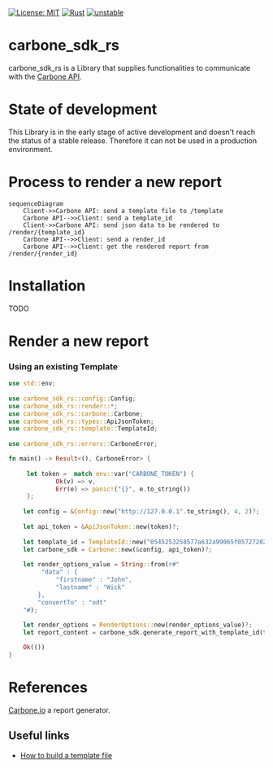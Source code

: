 [![License: MIT](https://img.shields.io/badge/License-MIT-yellow.svg)](https://opensource.org/licenses/MIT)
[![Rust](https://github.com/pascal-chenevas/carbone_sdk_rs/actions/workflows/rust.yml/badge.svg)](https://github.com/pascal-chenevas/carbone_sdk_rs/actions/workflows/rust.yml)
[![unstable](http://badges.github.io/stability-badges/dist/unstable.svg)](http://github.com/badges/stability-badges)

# carbone_sdk_rs

carbone_sdk_rs is a Library that supplies functionalities to communicate with the [Carbone API](https://carbone.io/api-reference.html).

# State of development

This Library is in the early stage of active development and doesn't reach the status of a stable release.
Therefore it can not be used in a production environment.

# Process to render a new report

```mermaid
sequenceDiagram
    Client->>Carbone API: send a template file to /template
    Carbone API-->>Client: send a template_id 
    Client->>Carbone API: send json data to be rendered to /render/{template_id}
    Carbone API-->>Client: send a render_id
    Carbone API-->>Client: get the rendered report from /render/{render_id}
```

# Installation

TODO

# Render a new report

### Using an existing Template

```rust
use std::env;
 
use carbone_sdk_rs::config::Config;
use carbone_sdk_rs::render::*;
use carbone_sdk_rs::carbone::Carbone;
use carbone_sdk_rs::types::ApiJsonToken;
use carbone_sdk_rs::template::TemplateId;
 
use carbone_sdk_rs::errors::CarboneError;

fn main() -> Result<(), CarboneError> {
    
     let token =  match env::var("CARBONE_TOKEN") {
             Ok(v) => v,
             Err(e) => panic!("{}", e.to_string())
     };
 
    let config = &Config::new("http://127.0.0.1".to_string(), 4, 2)?;
 
    let api_token = &ApiJsonToken::new(token)?;
 
    let template_id = TemplateId::new("0545253258577a632a99065f0572720225f5165cc43db9515e9cef0e17b40114".to_string())?;
    let carbone_sdk = Carbone::new(&config, api_token)?;
 
    let render_options_value = String::from(r#"
         "data" : {
             "firstname" : "John",
             "lastname" : "Wick"
        },
        "convertTo" : "odt"
    "#);
 
    let render_options = RenderOptions::new(render_options_value)?;
    let report_content = carbone_sdk.generate_report_with_template_id(template_id, render_options)?;

    Ok(())
}
```

# References

[Carbone.io](https://carbone.io) a report generator.

## Useful links

- [How to build a template file](https://carbone.io/documentation.html#building-a-template)

